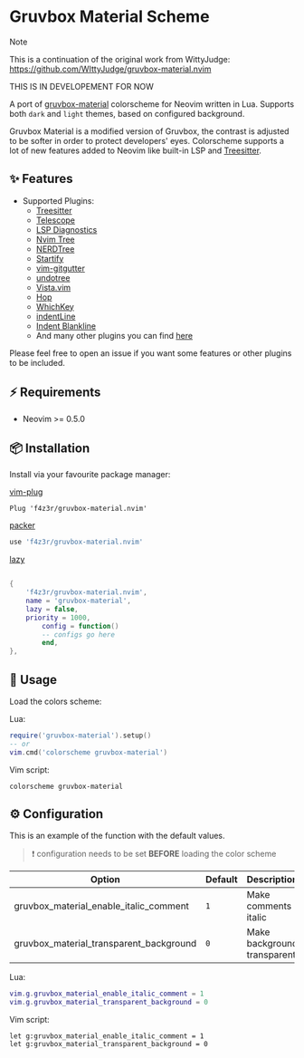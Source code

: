 # Gruvbox Material Scheme

> [!NOTE]
> This is a continuation of the original work from WittyJudge:
> https://github.com/WIttyJudge/gruvbox-material.nvim

THIS IS IN DEVELOPEMENT FOR NOW

A port of [gruvbox-material](https://github.com/sainnhe/gruvbox-material) colorscheme for Neovim
written in Lua. Supports both `dark` and `light` themes, based on configured background.

Gruvbox Material is a modified version of Gruvbox, the contrast is adjusted to be softer in order to
protect developers' eyes. Colorscheme supports a lot of new features added to Neovim like built-in
LSP and [Treesitter](https://github.com/nvim-treesitter/nvim-treesitter).

## ✨ Features

- Supported Plugins:
  - [Treesitter](https://github.com/nvim-treesitter/nvim-treesitter)
  - [Telescope](https://github.com/nvim-telescope/telescope.nvim)
  - [LSP Diagnostics](https://neovim.io/doc/user/lsp.html)
  - [Nvim Tree](https://github.com/kyazdani42/nvim-tree.lua)
  - [NERDTree](https://github.com/preservim/nerdtree)
  - [Startify](https://github.com/mhinz/vim-startify)
  - [vim-gitgutter](https://github.com/airblade/vim-gitgutter)
  - [undotree](https://github.com/mbbill/undotree)
  - [Vista.vim](https://github.com/liuchengxu/vista.vim)
  - [Hop](https://github.com/phaazon/hop.nvim)
  - [WhichKey](https://github.com/liuchengxu/vim-which-key)
  - [indentLine](https://github.com/Yggdroot/indentLine)
  - [Indent Blankline](https://github.com/lukas-reineke/indent-blankline.nvim)
  - And many other plugins you can find [here](./lua/gruvbox-material/highlights.lua#L384)

Please feel free to open an issue if you want some features or other plugins to be included.

## ⚡️ Requirements

- Neovim >= 0.5.0

## 📦 Installation

Install via your favourite package manager:

[vim-plug](https://github.com/junegunn/vim-plug)

```vim
Plug 'f4z3r/gruvbox-material.nvim'
```

[packer](https://github.com/wbthomason/packer.nvim)

```lua
use 'f4z3r/gruvbox-material.nvim'
```

[lazy](https://github.com/folke/lazy.nvim)


```lua

{
	'f4z3r/gruvbox-material.nvim',
	name = 'gruvbox-material',
	lazy = false,
	priority = 1000,
        config = function()
        -- configs go here
        end,
},
```

## 🚀 Usage

Load the colors scheme:

Lua:

```lua
require('gruvbox-material').setup()
-- or
vim.cmd('colorscheme gruvbox-material')
```

Vim script:

```vim
colorscheme gruvbox-material
```

## ⚙️ Configuration

This is an example of the function with the default values.

> ❗️ configuration needs to be set **BEFORE** loading the color scheme

| Option                                  | Default | Description                 |
| --------------------------------------- | ------- | --------------------------- |
| gruvbox_material_enable_italic_comment  | `1`     | Make comments italic        |
| gruvbox_material_transparent_background | `0`     | Make background transparent |

Lua:

```lua
vim.g.gruvbox_material_enable_italic_comment = 1
vim.g.gruvbox_material_transparent_background = 0

```

Vim script:

```vim
let g:gruvbox_material_enable_italic_comment = 1
let g:gruvbox_material_transparent_background = 0

```
